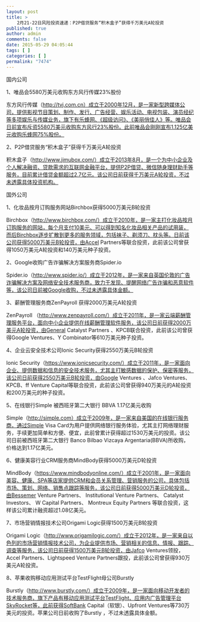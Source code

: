 ```yaml
---
layout: post
title: >
    2月21-22日风险投资速递：P2P借贷服务“积木盒子”获得千万美元A轮投资
published: true
author: admin
comments: false
date: 2015-05-29 04:05:44
tags: [ ]
categories: [ ]
permalink: "7474"
---
```



国内公司

1、唯品会5580万美元收购东方风行传媒23%股份

东方风行传媒（http://tvj.com.cn）成立于2000年12月，是一家新型跨媒体公司，提供影视节目策划、制作、发行、广告经营、娱乐活动、电视包装、演员经纪等多项娱乐与传媒业务，旗下有乐蜂网、《超级访问》、《美丽俏佳人》等。唯品会日前宣布斥资5580万美元收购东方风行23%股份。此前唯品会刚刚宣布1.125亿美元收购乐蜂网75%股份。

2、P2P借贷服务“积木盒子”获得千万美元A轮投资

积木盒子（http://www.jimubox.com/）成立于2013年8月，是一个为中小企业及个人解决融资、贷款需求的互联网金融平台，提供P2P借贷、微信随身理财助手等服务，目前累计借贷金额超过2.7亿元。该公司日前获得千万美元A轮投资，不过未透露具体投资机构。

国外公司

1、化妆品按月订购服务网站Birchbox获得5000万美元B轮投资

Birchbox（http://www.birchbox.com/）成立于2010年，是一家主打化妆品按月订购服务的网站，每个月支付10美元、可以得到知名化妆品相关产品的试用装，而后Birchbox逐步扩散到更多的服务领域，包括袜子、剃须刀、枕头等。日前该公司获得5000万美元B轮投资，由Accel Partners等联合投资，此前该公司曾获得1050万美元A轮投资和140万美元种子投资。

2、Google收购广告诈骗解决方案服务商Spider.io

Spider.io（http://www.spider.io/）成立于2012年，是一家来自英国伦敦的广告诈骗解决方案及网络安全技术服务商，致力于发现、提醒网络广告诈骗和恶意软件等，该公司日前被Google收购，不过未透露具体金额。

3、薪酬管理服务商ZenPayroll 获得2000万美元A轮投资

ZenPayroll （http://www.zenpayroll.com/）成立于2011年，是一家云端薪酬管理服务平台，面向中小企业提供在线薪酬管理软件服务，该公司日前获得2000万美元A轮投资，由General Catalyst Partners 、KPCB联合投资，此前该公司曾获得Google Ventures、Y Combinator等610万美元种子投资。

4、企业云安全技术公司Ionic Security获得2550万美元B轮投资

Ionic Security（https://www.ionicsecurity.com/）成立于2011年，是一家面向企业、提供数据和信息的安全技术服务，尤其主打敏感数据的保护、保密等服务，该公司日前获得2550万美元B轮投资，由Google Ventures 、Jafco Ventures、KPCB、ff Venture Capital等联合投资，此前该公司曾获得940万美元的A轮投资和200万美元的种子投资。

5、在线银行Simple 被西班牙第二大银行 BBVA 1.17亿美元收购

Simple（http://simple.com）成立于2009年，是一家来自美国的在线银行服务商，通过Simple Visa Card为用户提供网络银行服务体验，尤其主打网络理财服务，手续更加简单和方便、便宜，此前曾累计获得超过1530万美元的投资。该公司日前被西班牙第二大银行 Banco Bilbao Vizcaya Argentaria(BBVA)所收购，价格达到1.17亿美元。

6、健康美容行业CRM服务商MindBody获得5000万美元D轮投资

MindBody（https://www.mindbodyonline.com/）成立于2001年，是一家面向美容、健康、SPA等店家提供CRM和会员关系管理、营销服务的公司，具体包括市场、策划、网络、销售点跟踪等服务，该公司日前获得5000万美元D轮投资，由Bessemer Venture Partners、 Institutional Venture Partners、 Catalyst Investors、 W Capital Partners、 Montreux Equity Partners 等联合投资，这样该公司累计融资超过1.08亿美元。

7、市场营销情报技术公司Origami Logic获得1500万美元B轮投资

Origami Logic（http://www.origamilogic.com/）成立于2012年，是一家来自以色列的市场营销情报技术公司，为企业提供市场、营销相关的信息、情报、跟踪、调查等服务，该公司日前获得1500万美元B轮投资，由Jafco Ventures领投，Accel Partners、Lightspeed Venture Partners跟投，此前该公司曾获得930万美元A轮投资。

8、苹果收购移动应用测试平台TestFlight母公司Burstly

Burstly（http://www.burstly.com/）成立于2009年，是一家面向移动开发者的技术服务商，旗下产品有移动应用测试平台TestFlight、应用内广告管理平台SkyRocket等，此前获得SoftBank Capital（软银）、Upfront Ventures等730万美元的投资。苹果公司日前收购了Burstly ，不过未透露具体金额。